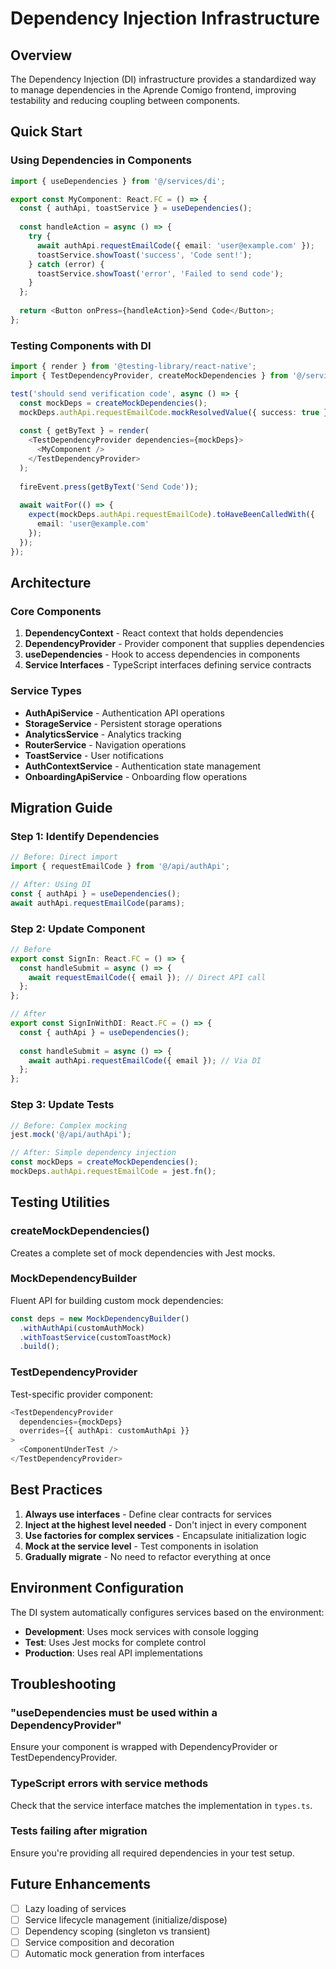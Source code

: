 # Dependency Injection Infrastructure

## Overview

The Dependency Injection (DI) infrastructure provides a standardized way to manage dependencies in the Aprende Comigo frontend, improving testability and reducing coupling between components.

## Quick Start

### Using Dependencies in Components

```typescript
import { useDependencies } from '@/services/di';

export const MyComponent: React.FC = () => {
  const { authApi, toastService } = useDependencies();
  
  const handleAction = async () => {
    try {
      await authApi.requestEmailCode({ email: 'user@example.com' });
      toastService.showToast('success', 'Code sent!');
    } catch (error) {
      toastService.showToast('error', 'Failed to send code');
    }
  };
  
  return <Button onPress={handleAction}>Send Code</Button>;
};
```

### Testing Components with DI

```typescript
import { render } from '@testing-library/react-native';
import { TestDependencyProvider, createMockDependencies } from '@/services/di/testing';

test('should send verification code', async () => {
  const mockDeps = createMockDependencies();
  mockDeps.authApi.requestEmailCode.mockResolvedValue({ success: true });
  
  const { getByText } = render(
    <TestDependencyProvider dependencies={mockDeps}>
      <MyComponent />
    </TestDependencyProvider>
  );
  
  fireEvent.press(getByText('Send Code'));
  
  await waitFor(() => {
    expect(mockDeps.authApi.requestEmailCode).toHaveBeenCalledWith({ 
      email: 'user@example.com' 
    });
  });
});
```

## Architecture

### Core Components

1. **DependencyContext** - React context that holds dependencies
2. **DependencyProvider** - Provider component that supplies dependencies
3. **useDependencies** - Hook to access dependencies in components
4. **Service Interfaces** - TypeScript interfaces defining service contracts

### Service Types

- **AuthApiService** - Authentication API operations
- **StorageService** - Persistent storage operations
- **AnalyticsService** - Analytics tracking
- **RouterService** - Navigation operations
- **ToastService** - User notifications
- **AuthContextService** - Authentication state management
- **OnboardingApiService** - Onboarding flow operations

## Migration Guide

### Step 1: Identify Dependencies

```typescript
// Before: Direct import
import { requestEmailCode } from '@/api/authApi';

// After: Using DI
const { authApi } = useDependencies();
await authApi.requestEmailCode(params);
```

### Step 2: Update Component

```typescript
// Before
export const SignIn: React.FC = () => {
  const handleSubmit = async () => {
    await requestEmailCode({ email }); // Direct API call
  };
};

// After
export const SignInWithDI: React.FC = () => {
  const { authApi } = useDependencies();
  
  const handleSubmit = async () => {
    await authApi.requestEmailCode({ email }); // Via DI
  };
};
```

### Step 3: Update Tests

```typescript
// Before: Complex mocking
jest.mock('@/api/authApi');

// After: Simple dependency injection
const mockDeps = createMockDependencies();
mockDeps.authApi.requestEmailCode = jest.fn();
```

## Testing Utilities

### createMockDependencies()
Creates a complete set of mock dependencies with Jest mocks.

### MockDependencyBuilder
Fluent API for building custom mock dependencies:

```typescript
const deps = new MockDependencyBuilder()
  .withAuthApi(customAuthMock)
  .withToastService(customToastMock)
  .build();
```

### TestDependencyProvider
Test-specific provider component:

```typescript
<TestDependencyProvider 
  dependencies={mockDeps}
  overrides={{ authApi: customAuthApi }}
>
  <ComponentUnderTest />
</TestDependencyProvider>
```

## Best Practices

1. **Always use interfaces** - Define clear contracts for services
2. **Inject at the highest level needed** - Don't inject in every component
3. **Use factories for complex services** - Encapsulate initialization logic
4. **Mock at the service level** - Test components in isolation
5. **Gradually migrate** - No need to refactor everything at once

## Environment Configuration

The DI system automatically configures services based on the environment:

- **Development**: Uses mock services with console logging
- **Test**: Uses Jest mocks for complete control
- **Production**: Uses real API implementations

## Troubleshooting

### "useDependencies must be used within a DependencyProvider"

Ensure your component is wrapped with DependencyProvider or TestDependencyProvider.

### TypeScript errors with service methods

Check that the service interface matches the implementation in `types.ts`.

### Tests failing after migration

Ensure you're providing all required dependencies in your test setup.

## Future Enhancements

- [ ] Lazy loading of services
- [ ] Service lifecycle management (initialize/dispose)
- [ ] Dependency scoping (singleton vs transient)
- [ ] Service composition and decoration
- [ ] Automatic mock generation from interfaces